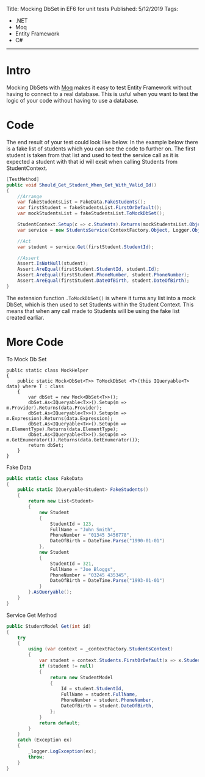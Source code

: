 Title: Mocking DbSet in EF6 for unit tests
Published: 5/12/2019
Tags: 
- .NET
- Moq
- Entity Framework
- C#
---
# Intro

Mocking DbSets with [Moq](https://www.nuget.org/packages/moq/) makes it easy to test Entity Framework without having to connect to a real database. This is usful when you want to test the logic of your code without having to use a database.  

# Code

The end result of your test could look like below. In the example below there is a fake list of students which you can see the code to further on. The first student is taken from that list and used to test the service call as it is expected a student with that id will exsit when calling Students from StudentContext. 

```csharp
[TestMethod]
public void Should_Get_Student_When_Get_With_Valid_Id()
{
    //Arrange
    var fakeStudentsList = FakeData.FakeStudents();
    var firstStudent = fakeStudentsList.FirstOrDefault();
    var mockStudentsList = fakeStudentsList.ToMockDbSet();

    StudentContext.Setup(c => c.Students).Returns(mockStudentsList.Object);
    var service = new StudentsService(ContextFactory.Object, Logger.Object);

    //Act
    var student = service.Get(firstStudent.StudentId);

    //Assert
    Assert.IsNotNull(student);
    Assert.AreEqual(firstStudent.StudentId, student.Id);
    Assert.AreEqual(firstStudent.PhoneNumber, student.PhoneNumber);
    Assert.AreEqual(firstStudent.DateOfBirth, student.DateOfBirth);
}
```

The extension function `.ToMockDbSet()` is where it turns any list into a mock DbSet, which is then used to set Students within the Student Context. This means that when any call made to Students will be using the fake list created earliar.

# More Code

To Mock Db Set

```cshrap
public static class MockHelper
{
    public static Mock<DbSet<T>> ToMockDbSet <T>(this IQueryable<T> data) where T : class
    {
        var dbSet = new Mock<DbSet<T>>();
        dbSet.As<IQueryable<T>>().Setup(m => m.Provider).Returns(data.Provider);
        dbSet.As<IQueryable<T>>().Setup(m => m.Expression).Returns(data.Expression);
        dbSet.As<IQueryable<T>>().Setup(m => m.ElementType).Returns(data.ElementType);
        dbSet.As<IQueryable<T>>().Setup(m => m.GetEnumerator()).Returns(data.GetEnumerator());
        return dbSet;
    }
}
```

Fake Data

```csharp
public static class FakeData
{
    public static IQueryable<Student> FakeStudents()
    {
        return new List<Student>
        {
            new Student
            {
                StudentId = 123,
                FullName = "John Smith",
                PhoneNumber = "01345 3456778",
                DateOfBirth = DateTime.Parse("1990-01-01")
            },
            new Student
            {
                StudentId = 321,
                FullName = "Joe Bloggs",
                PhoneNumber = "03245 435345",
                DateOfBirth = DateTime.Parse("1993-01-01")
            }
        }.AsQueryable();
    }
}
```

Service Get Method

```csharp
public StudentModel Get(int id)
{
    try
    {
        using (var context = _contextFactory.StudentsContext)
        {
            var student = context.Students.FirstOrDefault(x => x.StudentId == id);
            if (student != null)
            {
                return new StudentModel
                {
                    Id = student.StudentId,
                    FullName = student.FullName,
                    PhoneNumber = student.PhoneNumber,
                    DateOfBirth = student.DateOfBirth,
                };
            }
            return default;
        }
    }
    catch (Exception ex)
    {
        _logger.LogException(ex);
        throw;
    }
}
```